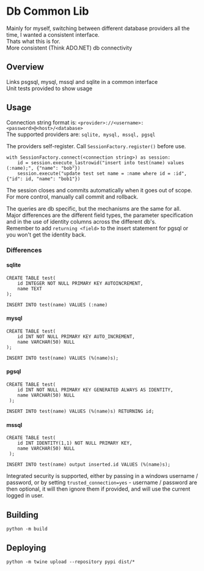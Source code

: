 # Db Common Lib  
Mainly for myself, switching between different database providers all the time, I wanted a consistent interface.   
Thats what this is for.  
More consistent (Think ADO.NET) db connectivity  

## Overview
Links psgsql, mysql, mssql and sqlite in a common interface  
Unit tests provided to show usage  

## Usage
Connection string format is: `<provider>://<username>:<password>@<host>/<database>`  
The supported providers are:
`sqlite, mysql, mssql, pgsql`

The providers self-register. Call `SessionFactory.register()` before use.

```
with SessionFactory.connect(<connection string>) as session:
    id = session.execute_lastrowid("insert into test(name) values (:name);", {"name": "bob"})
    session.execute("update test set name = :name where id = :id", {"id": id, "name": "bob1"})
```

The session closes and commits automatically when it goes out of scope.  
For more control, manually call commit and rollback.

The queries are db specific, but the mechanisms are the same for all.  
Major differences are the different field types, the parameter specification and in the use of identity columns across the different db's.  
Remember to add `returning <field>` to the insert statement for pgsql or you won't get the identity back.  

### Differences 
#### sqlite
```
CREATE TABLE test(
    id INTEGER NOT NULL PRIMARY KEY AUTOINCREMENT, 
    name TEXT
);
```
`INSERT INTO test(name) VALUES (:name)`
#### mysql 
```
CREATE TABLE test(
    id INT NOT NULL PRIMARY KEY AUTO_INCREMENT, 
    name VARCHAR(50) NULL
);
```
`INSERT INTO test(name) VALUES (%(name)s);`
#### pgsql
```
CREATE TABLE test(
    id INT NOT NULL PRIMARY KEY GENERATED ALWAYS AS IDENTITY, 
    name VARCHAR(50) NULL
 );
 ```
`INSERT INTO test(name) VALUES (%(name)s) RETURNING id;`

#### mssql
```
CREATE TABLE test(
    id INT IDENTITY(1,1) NOT NULL PRIMARY KEY, 
    name VARCHAR(50) NULL
 );
 ```
`INSERT INTO test(name) output inserted.id VALUES (%(name)s);`

Integrated security is supported, either by passing in a windows username / password, or by setting `trusted_connection=yes` - username / password are then optional, it will then ignore them if provided, and will use the current logged in user.  

## Building
`python -m build `

## Deploying
`python -m twine upload --repository pypi dist/*`